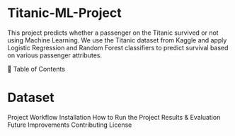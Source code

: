# Titanic-ML-Project
This project predicts whether a passenger on the Titanic survived or not using Machine Learning. We use the Titanic dataset from Kaggle and apply Logistic Regression and Random Forest classifiers to predict survival based on various passenger attributes.

📂 Table of Contents
# Dataset
Project Workflow
Installation
How to Run the Project
Results & Evaluation
Future Improvements
Contributing
License

